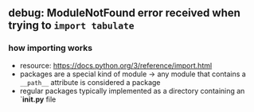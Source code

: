## debug: ModuleNotFound error received when trying to `import tabulate`

### how importing works
- resource: https://docs.python.org/3/reference/import.html
- packages are a special kind of module -> any module that contains a
  `__path__` attribute is considered a package
- regular packages typically implemented as a directory containing an
  `__init.py__ file